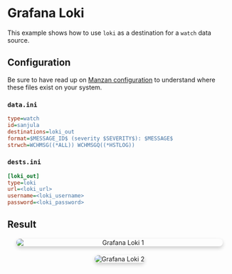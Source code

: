 # Grafana Loki

This example shows how to use `loki` as a destination for a `watch` data source.

## Configuration

Be sure to have read up on [Manzan configuration](/config/index.md) to understand where these files exist on your system.

### `data.ini`

```ini
type=watch
id=sanjula
destinations=loki_out
format=$MESSAGE_ID$ (severity $SEVERITY$): $MESSAGE$
strwch=WCHMSG((*ALL)) WCHMSGQ((*HSTLOG))
```

### `dests.ini`

```ini
[loki_out]
type=loki
url=<loki_url>
username=<loki_username>
password=<loki_password>
```

## Result

<div style="text-align: center; margin: 20px;">
    <img src="/assets/images/grafanaLoki1.png" alt="Grafana Loki 1" style="box-shadow: 0 4px 8px rgba(0, 0, 0, 0.2); border-radius: 8px; max-width: 100%; display: block; margin-bottom: 20px;">
    <img src="/assets/images/grafanaLoki2.png" alt="Grafana Loki 2" style="box-shadow: 0 4px 8px rgba(0, 0, 0, 0.2); border-radius: 8px; max-width: 100%;">
</div>